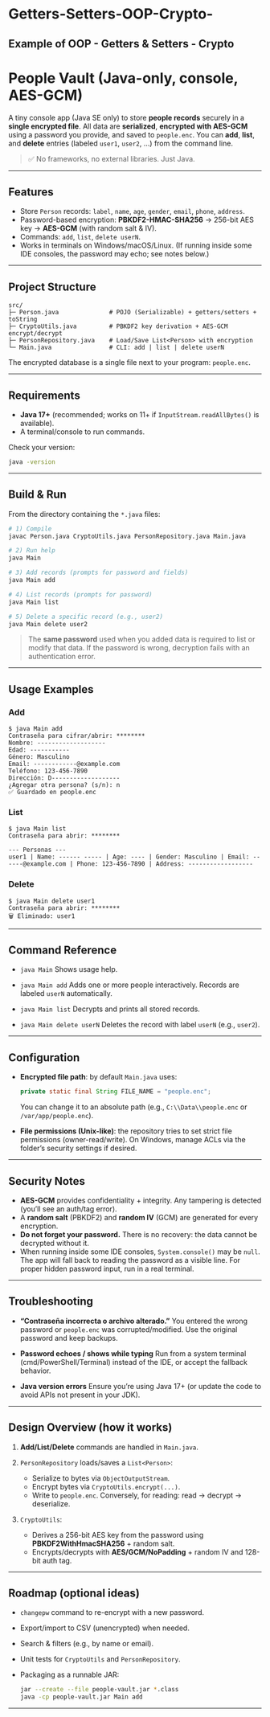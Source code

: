 # Getters-Setters-OOP-Crypto-
Example of OOP - Getters &amp; Setters - Crypto 
---
# People Vault (Java-only, console, AES-GCM)

A tiny console app (Java SE only) to store **people records** securely in a **single encrypted file**.
All data are **serialized**, **encrypted with AES-GCM** using a password you provide, and saved to `people.enc`.
You can **add**, **list**, and **delete** entries (labeled `user1`, `user2`, …) from the command line.

> ✅ No frameworks, no external libraries. Just Java.

---

## Features

* Store `Person` records: `label`, `name`, `age`, `gender`, `email`, `phone`, `address`.
* Password-based encryption: **PBKDF2-HMAC-SHA256** → 256-bit AES key → **AES-GCM** (with random salt & IV).
* Commands: `add`, `list`, `delete userN`.
* Works in terminals on Windows/macOS/Linux.
  (If running inside some IDE consoles, the password may echo; see notes below.)

---

## Project Structure

```
src/
├─ Person.java              # POJO (Serializable) + getters/setters + toString
├─ CryptoUtils.java         # PBKDF2 key derivation + AES-GCM encrypt/decrypt
├─ PersonRepository.java    # Load/Save List<Person> with encryption
└─ Main.java                # CLI: add | list | delete userN
```

The encrypted database is a single file next to your program: `people.enc`.

---

## Requirements

* **Java 17+** (recommended; works on 11+ if `InputStream.readAllBytes()` is available).
* A terminal/console to run commands.

Check your version:

```bash
java -version
```

---

## Build & Run

From the directory containing the `*.java` files:

```bash
# 1) Compile
javac Person.java CryptoUtils.java PersonRepository.java Main.java

# 2) Run help
java Main

# 3) Add records (prompts for password and fields)
java Main add

# 4) List records (prompts for password)
java Main list

# 5) Delete a specific record (e.g., user2)
java Main delete user2
```

> The **same password** used when you added data is required to list or modify that data.
> If the password is wrong, decryption fails with an authentication error.

---

## Usage Examples

### Add

```text
$ java Main add
Contraseña para cifrar/abrir: ********
Nombre: -------------------
Edad: -----------
Género: Masculino
Email: ------------@example.com
Teléfono: 123-456-7890
Dirección: D-------------------
¿Agregar otra persona? (s/n): n
✅ Guardado en people.enc
```

### List

```text
$ java Main list
Contraseña para abrir: ********

--- Personas ---
user1 | Name: ------ ----- | Age: ---- | Gender: Masculino | Email: ------@example.com | Phone: 123-456-7890 | Address: ------------------
```

### Delete

```text
$ java Main delete user1
Contraseña para abrir: ********
🗑️ Eliminado: user1
```

---

## Command Reference

* `java Main`
  Shows usage help.

* `java Main add`
  Adds one or more people interactively. Records are labeled `userN` automatically.

* `java Main list`
  Decrypts and prints all stored records.

* `java Main delete userN`
  Deletes the record with label `userN` (e.g., `user2`).

---

## Configuration

* **Encrypted file path**: by default `Main.java` uses:

  ```java
  private static final String FILE_NAME = "people.enc";
  ```

  You can change it to an absolute path (e.g., `C:\\Data\\people.enc` or `/var/app/people.enc`).

* **File permissions (Unix-like)**: the repository tries to set strict file permissions (owner-read/write).
  On Windows, manage ACLs via the folder’s security settings if desired.

---

## Security Notes

* **AES-GCM** provides confidentiality + integrity. Any tampering is detected (you’ll see an auth/tag error).
* A **random salt** (PBKDF2) and **random IV** (GCM) are generated for every encryption.
* **Do not forget your password.** There is no recovery: the data cannot be decrypted without it.
* When running inside some IDE consoles, `System.console()` may be `null`. The app will fall back to reading the password as a visible line. For proper hidden password input, run in a real terminal.

---

## Troubleshooting

* **“Contraseña incorrecta o archivo alterado.”**
  You entered the wrong password or `people.enc` was corrupted/modified. Use the original password and keep backups.

* **Password echoes / shows while typing**
  Run from a system terminal (cmd/PowerShell/Terminal) instead of the IDE, or accept the fallback behavior.

* **Java version errors**
  Ensure you’re using Java 17+ (or update the code to avoid APIs not present in your JDK).

---

## Design Overview (how it works)

1. **Add/List/Delete** commands are handled in `Main.java`.
2. `PersonRepository` loads/saves a `List<Person>`:

   * Serialize to bytes via `ObjectOutputStream`.
   * Encrypt bytes via `CryptoUtils.encrypt(...)`.
   * Write to `people.enc`.
     Conversely, for reading: read → decrypt → deserialize.
3. `CryptoUtils`:

   * Derives a 256-bit AES key from the password using **PBKDF2WithHmacSHA256** + random salt.
   * Encrypts/decrypts with **AES/GCM/NoPadding** + random IV and 128-bit auth tag.

---

## Roadmap (optional ideas)

* `changepw` command to re-encrypt with a new password.
* Export/import to CSV (unencrypted) when needed.
* Search & filters (e.g., by name or email).
* Unit tests for `CryptoUtils` and `PersonRepository`.
* Packaging as a runnable JAR:

  ```bash
  jar --create --file people-vault.jar *.class
  java -cp people-vault.jar Main add
  ```

---
